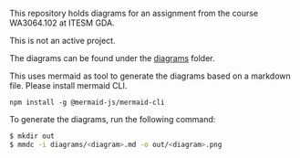 This repository holds diagrams for an assignment from the course WA3064.102 at ITESM GDA.

This is not an active project.

The diagrams can be found under the [diagrams](diagrams) folder.

This uses mermaid as tool to generate the diagrams based on a markdown file. Please install mermaid CLI.

```
npm install -g @mermaid-js/mermaid-cli
```

To generate the diagrams, run the following command:

```bash
$ mkdir out
$ mmdc -i diagrams/<diagram>.md -o out/<diagram>.png
```